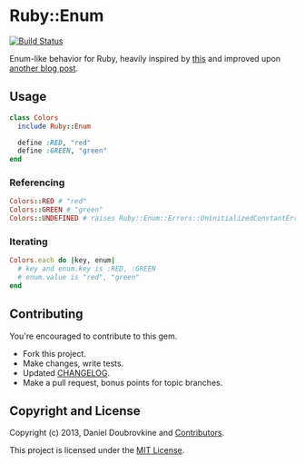 Ruby::Enum
==========

[![Build Status](https://travis-ci.org/dblock/ruby-enum.png)](https://travis-ci.org/dblock/ruby-enum)

Enum-like behavior for Ruby, heavily inspired by [this](http://www.rubyfleebie.com/enumerations-and-ruby) and improved upon [another blog post](http://code.dblock.org/how-to-define-enums-in-ruby).

## Usage

``` ruby
class Colors
  include Ruby::Enum

  define :RED, "red"
  define :GREEN, "green"
end
```

### Referencing

``` ruby
Colors::RED # "red"
Colors::GREEN # "green"
Colors::UNDEFINED # raises Ruby::Enum::Errors::UninitializedConstantError
```

### Iterating

``` ruby
Colors.each do |key, enum|
  # key and enum.key is :RED, :GREEN
  # enum.value is "red", "green"
end
```

## Contributing

You're encouraged to contribute to this gem.

* Fork this project.
* Make changes, write tests.
* Updated [CHANGELOG](CHANGELOG.md).
* Make a pull request, bonus points for topic branches.

## Copyright and License

Copyright (c) 2013, Daniel Doubrovkine and [Contributors](CHANGELOG.md).

This project is licensed under the [MIT License](LICENSE.md).
